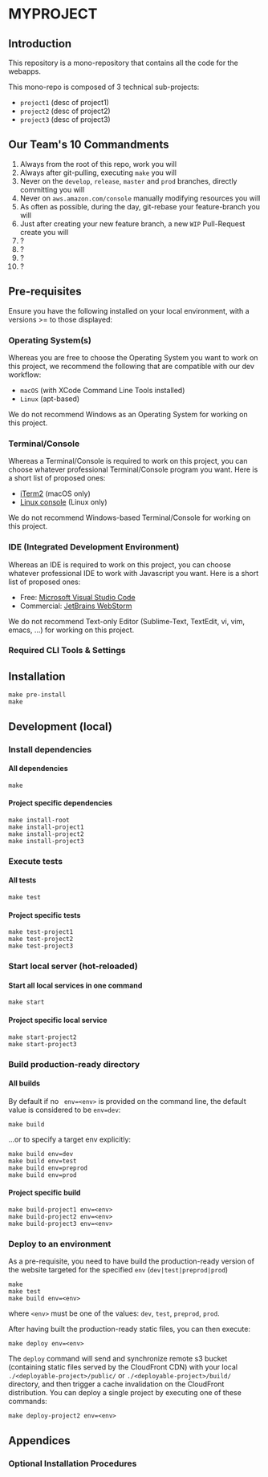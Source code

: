 # MYPROJECT

## Introduction

This repository is a mono-repository that contains all the code for the webapps.

This mono-repo is composed of 3 technical sub-projects:

* `project1` (desc of project1)
* `project2` (desc of project2)
* `project3` (desc of project3)


## Our Team's 10 Commandments

1. Always from the root of this repo, work you will
2. Always after git-pulling, executing `make` you will
3. Never on the `develop`, `release`, `master` and `prod` branches, directly committing you will 
4. Never on `aws.amazon.com/console` manually modifying resources you will
5. As often as possible, during the day, git-rebase your feature-branch you will
6. Just after creating your new feature branch, a new `WIP` Pull-Request create you will 
7. ?
8. ?
9. ?
10. ?


## Pre-requisites

Ensure you have the following installed on your local environment, with a versions >= to those displayed:

### Operating System(s)

Whereas you are free to choose the Operating System you want to work on this project, we recommend the following that are compatible with our dev workflow:

* `macOS` (with XCode Command Line Tools installed)
* `Linux` (apt-based)

We do not recommend Windows as an Operating System for working on this project.

### Terminal/Console

Whereas a Terminal/Console is required to work on this project, you can choose whatever professional Terminal/Console program you want. Here is a short list of proposed ones:

* [iTerm2](https://www.iterm2.com/) (macOS only)
* [Linux console](https://en.wikipedia.org/wiki/Linux_console) (Linux only)

We do not recommend Windows-based Terminal/Console for working on this project.

### IDE (Integrated Development Environment)

Whereas an IDE is required to work on this project, you can choose whatever professional IDE to work with Javascript you want. Here is a short list of proposed ones:

* Free: [Microsoft Visual Studio Code](https://code.visualstudio.com/)
* Commercial: [JetBrains WebStorm](https://www.jetbrains.com/fr-fr/webstorm/)

We do not recommend Text-only Editor (Sublime-Text, TextEdit, vi, vim, emacs, ...) for working on this project.

### Required CLI Tools & Settings




## Installation

    make pre-install
    make


## Development (local)

### Install dependencies

#### All dependencies

    make

#### Project specific dependencies

    make install-root
    make install-project1
    make install-project2
    make install-project3


### Execute tests

#### All tests

    make test

#### Project specific tests

    make test-project1
    make test-project2
    make test-project3


### Start local server (hot-reloaded)

#### Start all local services in one command

    make start

#### Project specific local service

    make start-project2
    make start-project3


### Build production-ready directory

#### All builds

By default if no ` env=<env>` is provided on the command line, the default value is considered to be `env=dev`:

    make build

...or to specify a target env explicitly:

    make build env=dev
    make build env=test
    make build env=preprod
    make build env=prod


#### Project specific build

    make build-project1 env=<env>
    make build-project2 env=<env>
    make build-project3 env=<env>


### Deploy to an environment

As a pre-requisite, you need to have build the production-ready version of the website targeted for the specified `env` (`dev|test|preprod|prod`)

    make
    make test
    make build env=<env>

where `<env>` must be one of the values: `dev`, `test`, `preprod`, `prod`.

After having built the production-ready static files, you can then execute:

    make deploy env=<env>

The `deploy` command will send and synchronize remote s3 bucket (containing static files served by the CloudFront CDN) with your local `./<deployable-project>/public/` or `./<deployable-project>/build/` directory, and then trigger a cache invalidation on the CloudFront distribution.
You can deploy a single project by executing one of these commands:

    make deploy-project2 env=<env>



## Appendices

### Optional Installation Procedures

